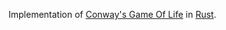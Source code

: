 Implementation of [Conway's Game Of Life](https://en.wikipedia.org/wiki/Conway%27s_Game_of_Life) in [Rust](http://rustlang.org).